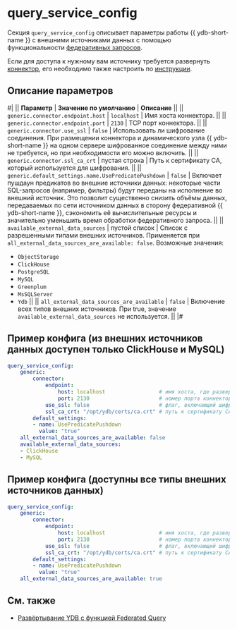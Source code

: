 # query_service_config

Секция `query_service_config` описывает параметры работы {{ ydb-short-name }} с внешними источниками данных с помощью функциональности [федеративных запросов](../../concepts/federated_query/index.md).

Если для доступа к нужному вам источнику требуется развернуть [коннектор](../../concepts/federated_query/architecture.md#connectors), его необходимо также настроить по [инструкции](../../devops/deployment-options/manual/federated-queries/connector-deployment.md).

## Описание параметров

#|
|| **Параметр** | **Значение по умолчанию** | **Описание**  ||
|| `generic.connector.endpoint.host`
| `localhost`
|  Имя хоста коннектора.
||
|| `generic.connector.endpoint.port`
| `2130`
| TCP порт коннектора.
||
|| `generic.connector.use_ssl`
| `false`
| Использовать ли шифрование соединения. При размещении коннектора и динамического узла {{ ydb-short-name }} на одном сервере шифрованное соединение между ними не требуется, но при необходимости его можно включить.
||
|| `generic.connector.ssl_ca_crt`
| пустая строка
| Путь к сертификату CA, который используется для шифрования.
||
|| `generic.default_settings.name.UsePredicatePushdown`
| `false`
| Включает пушдаун предикатов во внешние источники данных: некоторые части SQL-запросов (например, фильтры) будут переданы на исполнение во внешний источник. Это позволит существенно снизить объёмы данных, передаваемых по сети источником данных в сторону федеративной {{ ydb-short-name }}, сэкономить её вычислительные ресурсы и значительно уменьшить время обработки федеративного запроса.
||
|| `available_external_data_sources`
| пустой список
| Список с разрешенными типами внешних источников. Применяется при `all_external_data_sources_are_available: false`. Возможные значения: 
* `ObjectStorage`
* `ClickHouse`
* `PostgreSQL`
* `MySQL`
* `Greenplum`
* `MsSQLServer`
* `Ydb`
||
|| `all_external_data_sources_are_available`
| `false`
| Включение всех типов внешних источников.
При true, значение `available_external_data_sources` не используется.
||
|#

## Пример конфига (из внешних источников данных доступен только ClickHouse и MySQL)

```yaml
query_service_config:
    generic:
        connector:
            endpoint:
                host: localhost                 # имя хоста, где развернут коннектор
                port: 2130                      # номер порта коннектора
            use_ssl: false                      # флаг, включающий шифрование соединений
            ssl_ca_crt: "/opt/ydb/certs/ca.crt" # путь к сертификату CA
        default_settings:
        - name: UsePredicatePushdown
          value: "true"
    all_external_data_sources_are_available: false
    available_external_data_sources:
    - ClickHouse
    - MySQL
```

## Пример конфига (доступны все типы внешних источников данных)

```yaml
query_service_config:
    generic:
        connector:
            endpoint:
                host: localhost                 # имя хоста, где развернут коннектор
                port: 2130                      # номер порта коннектора
            use_ssl: false                      # флаг, включающий шифрование соединений
            ssl_ca_crt: "/opt/ydb/certs/ca.crt" # путь к сертификату CA
        default_settings:
        - name: UsePredicatePushdown
          value: "true"
    all_external_data_sources_are_available: true
```

## См. также

- [Развёртывание YDB с функцией Federated Query](../../devops/deployment-options/manual/federated-queries/index.md)
